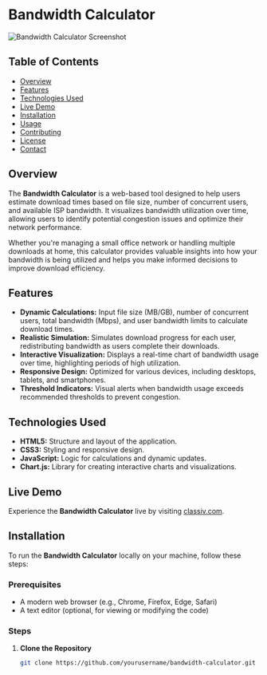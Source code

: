 # Bandwidth Calculator

![Bandwidth Calculator Screenshot](screenshot.png)

## Table of Contents
- [Overview](#overview)
- [Features](#features)
- [Technologies Used](#technologies-used)
- [Live Demo](#live-demo)
- [Installation](#installation)
- [Usage](#usage)
- [Contributing](#contributing)
- [License](#license)
- [Contact](#contact)

## Overview

The **Bandwidth Calculator** is a web-based tool designed to help users estimate download times based on file size, number of concurrent users, and available ISP bandwidth. It visualizes bandwidth utilization over time, allowing users to identify potential congestion issues and optimize their network performance.

Whether you're managing a small office network or handling multiple downloads at home, this calculator provides valuable insights into how your bandwidth is being utilized and helps you make informed decisions to improve download efficiency.

## Features

- **Dynamic Calculations:** Input file size (MB/GB), number of concurrent users, total bandwidth (Mbps), and user bandwidth limits to calculate download times.
- **Realistic Simulation:** Simulates download progress for each user, redistributing bandwidth as users complete their downloads.
- **Interactive Visualization:** Displays a real-time chart of bandwidth usage over time, highlighting periods of high utilization.
- **Responsive Design:** Optimized for various devices, including desktops, tablets, and smartphones.
- **Threshold Indicators:** Visual alerts when bandwidth usage exceeds recommended thresholds to prevent congestion.

## Technologies Used

- **HTML5:** Structure and layout of the application.
- **CSS3:** Styling and responsive design.
- **JavaScript:** Logic for calculations and dynamic updates.
- **Chart.js:** Library for creating interactive charts and visualizations.

## Live Demo

Experience the **Bandwidth Calculator** live by visiting [classiv.com](https://www.classiv.com).

## Installation

To run the **Bandwidth Calculator** locally on your machine, follow these steps:

### Prerequisites

- A modern web browser (e.g., Chrome, Firefox, Edge, Safari)
- A text editor (optional, for viewing or modifying the code)

### Steps

1. **Clone the Repository**

   ```bash
   git clone https://github.com/yourusername/bandwidth-calculator.git
